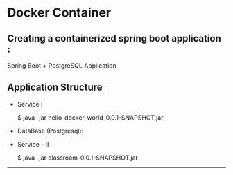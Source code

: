 # Docker Container

## Creating a containerized spring boot application :

Spring Boot + PostgreSQL Application


## Application Structure

* Service I

    $ java -jar hello-docker-world-0.0.1-SNAPSHOT.jar

* DataBase (Postgresql):

* Service - II

    $ java -jar classroom-0.0.1-SNAPSHOT.jar

---
